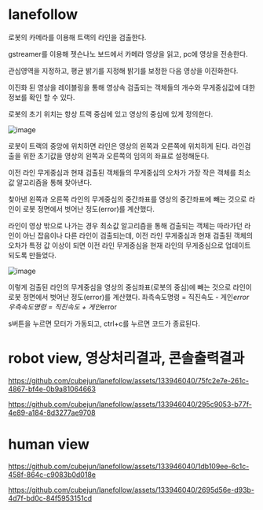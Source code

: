 # lanefollow
로봇의 카메라를 이용해 트랙의 라인을 검출한다. 

gstreamer를 이용해 젯슨나노 보드에서 카메라 영상을 읽고, pc에 영상을 전송한다. 

관심영역을 지정하고, 평균 밝기를 지정해 밝기를 보정한 다음 영상을 이진화한다.

이진화 된 영상을 레이블링을 통해 영상속 검출되는 객체들의 개수와 무게중심값에 대한 정보를 확인 할 수 있다.

로봇의 초기 위치는 항상 트랙 중심에 있고 영상의 중심에 있게 정의한다.

![image](https://github.com/cubejun/lanefollow/assets/133946040/81399cf1-e3b4-473e-a60c-ee85f0574bee)


로봇이 트랙의 중앙에 위치하면 라인은 영상의 왼쪽과 오른쪽에 위치하게 된다. 라인검출을 위한 초기값을 영상의 왼쪽과 오른쪽의 임의의 좌표로 설정해둔다.

이전 라인 무게중심과 현재 검출된 객체들의 무게중심의 오차가 가장 작은 객체를 최소값 알고리즘을 통해 찾아낸다.

찾아낸 왼쪽과 오른쪽 라인의 무게중심의 중간좌표를 영상의 중간좌표에 빼는 것으로 라인이 로봇 정면에서 벗어난 정도(error)를 계산했다.

라인이 영상 밖으로 나가는 경우 최소값 알고리즘을 통해 검출되는 객체는 따라가던 라인이 아닌 잡음이나 다른 라인이 검출되는데, 이전 라인 무게중심과 현재 검출된 객체의 오차가 특정 값 이상이 되면 이전 라인 무게중심을 현재 라인의 무게중심으로 업데이트 되도록 만들었다.

![image](https://github.com/cubejun/lanefollow/assets/133946040/a088b4cd-d903-495c-a6b2-42ac120cdb92)



이렇게 검출된 라인의 무게중심을 영상의 중심좌표(로봇의 중심)에 빼는 것으로 라인이 로봇 정면에서 벗어난 정도(error)를 계산했다.
좌측속도명령 = 직진속도 - 게인*error
우측속도명령 = 직진속도 + 게인*error

s버튼을 누르면 모터가 가동되고, ctrl+c를 누르면 코드가 종료된다. 

# robot view, 영상처리결과, 콘솔출력결과


https://github.com/cubejun/lanefollow/assets/133946040/75fc2e7e-261c-4867-bf4e-0b9a81064663




https://github.com/cubejun/lanefollow/assets/133946040/295c9053-b77f-4e89-a184-8d3277ae9708


# human view



https://github.com/cubejun/lanefollow/assets/133946040/1db109ee-6c1c-458f-864c-c9083b0d018e





https://github.com/cubejun/lanefollow/assets/133946040/2695d56e-d93b-4d7f-bd0c-84f5953151cd



